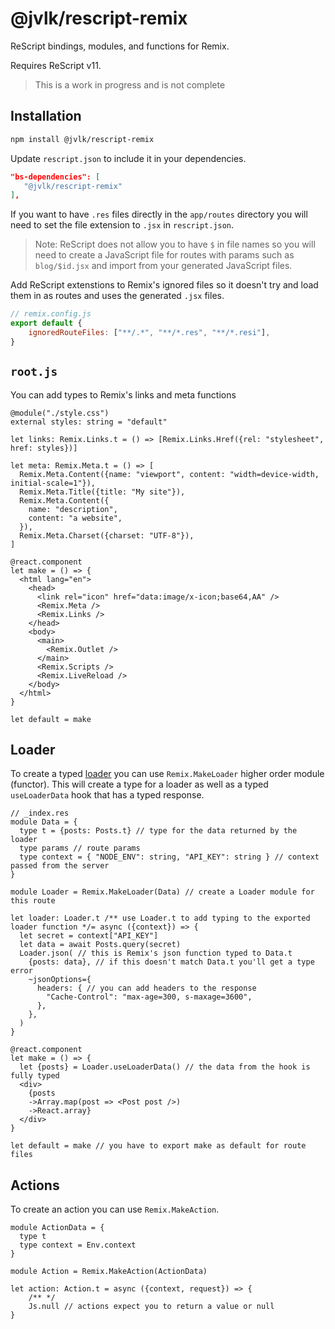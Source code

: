 # @jvlk/rescript-remix

ReScript bindings, modules, and functions for Remix.

Requires ReScript v11.

> This is a work in progress and is not complete

## Installation

```sh
npm install @jvlk/rescript-remix
```
Update `rescript.json` to include it in your dependencies.
```json
"bs-dependencies": [
   "@jvlk/rescript-remix"
],
```
If you want to have `.res` files directly in the `app/routes` directory you will need to set the file extension to `.jsx` in `rescript.json`.

> Note: ReScript does not allow you to have `$` in file names so you will need to create a JavaScript file for routes with params such as `blog/$id.jsx` and import from your generated JavaScript files.

Add ReScript extenstions to Remix's ignored files so it doesn't try and load them in as routes and uses the generated `.jsx` files.
```js
// remix.config.js
export default {
    ignoredRouteFiles: ["**/.*", "**/*.res", "**/*.resi"],
}
```
## `root.js`
You can add types to Remix's links and meta functions
```rescript
@module("./style.css")
external styles: string = "default"

let links: Remix.Links.t = () => [Remix.Links.Href({rel: "stylesheet", href: styles})]

let meta: Remix.Meta.t = () => [
  Remix.Meta.Content({name: "viewport", content: "width=device-width, initial-scale=1"}),
  Remix.Meta.Title({title: "My site"}),
  Remix.Meta.Content({
    name: "description",
    content: "a website",
  }),
  Remix.Meta.Charset({charset: "UTF-8"}),
]

@react.component
let make = () => {
  <html lang="en">
    <head>
      <link rel="icon" href="data:image/x-icon;base64,AA" />
      <Remix.Meta />
      <Remix.Links />
    </head>
    <body>
      <main>
        <Remix.Outlet />
      </main>
      <Remix.Scripts />
      <Remix.LiveReload />
    </body>
  </html>
}

let default = make
```

## Loader
To create a typed [loader](https://remix.run/docs/en/main/route/loader) you can use `Remix.MakeLoader` higher order module (functor). This will create a type for a loader as well as a typed `useLoaderData` hook that has a typed response.

```rescript
// _index.res
module Data = {
  type t = {posts: Posts.t} // type for the data returned by the loader
  type params // route params
  type context = { "NODE_ENV": string, "API_KEY": string } // context passed from the server
}

module Loader = Remix.MakeLoader(Data) // create a Loader module for this route

let loader: Loader.t /** use Loader.t to add typing to the exported loader function */= async ({context}) => {
  let secret = context["API_KEY"]
  let data = await Posts.query(secret)
  Loader.json( // this is Remix's json function typed to Data.t
    {posts: data}, // if this doesn't match Data.t you'll get a type error
    ~jsonOptions={ 
      headers: { // you can add headers to the response
        "Cache-Control": "max-age=300, s-maxage=3600",
      },
    },
  )
}

@react.component
let make = () => {
  let {posts} = Loader.useLoaderData() // the data from the hook is fully typed
  <div>
    {posts
    ->Array.map(post => <Post post />)
    ->React.array}
  </div>
}

let default = make // you have to export make as default for route files
```

## Actions
To create an action you can use `Remix.MakeAction`.

```
module ActionData = {
  type t
  type context = Env.context
}

module Action = Remix.MakeAction(ActionData)

let action: Action.t = async ({context, request}) => {
    /** */
    Js.null // actions expect you to return a value or null
}
```